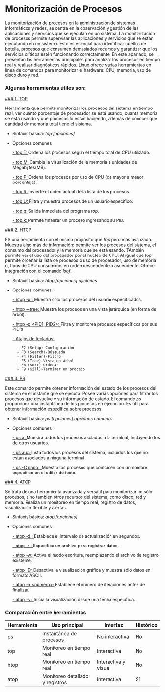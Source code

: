 # Monitorización de Procesos
La monitorización de procesos en la administración de sistemas informáticos y redes, se centra en la observación y gestión de las aplicaciones y servicios que se ejecutan en un sistema. La monitorización de procesos permite supervisar las aplicaciones y servicios que se están ejecutando en un sistema. Esto es esencial para identificar cuellos de botella, procesos que consumen demasiados recursos y garantizar que los servicios críticos estén funcionando correctamente. En este apartado, se presentan las herramientas principales para analizar los procesos en tiempo real y realizar diagnósticos rápidos. Linux ofrece varias herramientas en línea de comandos para monitorizar el hardware: CPU, memoria, uso de disco duro y red.

### Algunas herramientas útiles son:
[### 1. TOP](https://github.com/user-attachments/assets/2fddf2a2-40b6-4218-8854-edec304f82f0)

Herramienta que permite monitorizar los procesos del sistema en tiempo real, ver cuánto porcentaje de procesador se está usando, cuanta memoria se está usando y qué procesos lo están haciendo, además de conocer qué cantidad de memoria total tiene el sistema.
  - Sintáxis básica: *top [opciones]*
  - Opciones comunes
    
      [- top T: ](https://github.com/user-attachments/assets/ebe9b4dd-9068-430b-ab52-c8fe5e34fc0f) Ordena los procesos según el tiempo total de CPU utilizado.
    
      [- top M: ](https://github.com/user-attachments/assets/8827ae59-a57f-4ad6-a73e-e9011f4e371a) Cambia la visualización de la memoria a unidades de Megabytes(MB).
    
      [- top P: ](https://github.com/user-attachments/assets/ecf5d089-d569-40d9-89c9-e79f64fa3e7c) Ordena los procesos por uso de CPU (de mayor a menor porcentaje).
    
      [- top R: ](https://github.com/user-attachments/assets/9f618c2b-c520-4f4c-b7d9-03b047d6851e) Invierte el orden actual de la lista de los procesos.
    
      [- top U: ](https://github.com/user-attachments/assets/54282527-065a-4077-aabb-6b3049a48d02) Filtra y muestra procesos de un usuario específico.
    
      [- top q: ](https://github.com/user-attachments/assets/99a04eb9-98e6-43d5-85ef-b4a7e75a8d25) Salida inmediata del programa *top*.
    
      [- top k: ](https://github.com/user-attachments/assets/1a766eda-cd0b-4020-b556-9cb9aeeee907) Permite finalizar un proceso ingresando su PID.
        
[### 2. HTOP](https://github.com/user-attachments/assets/cb77e9c3-b5e3-460a-ad2a-8025c0d807d1)

ES una herramienta con el mismo propósito que *top* pero más avanzada. Muestra algo más de información: permite ver los procesos del sistema, el consumo del procesador y la memoria que se está usando. TAmbién permite ver el uso del procesador por el núcleo de CPU.
Al igual que *top* permite ordenar la lista de procesos o uso de procesador, uso de memoria o, tipos de CPU consumidos en orden descendente o ascendente. Ofrece integración con el comando *lsof*.
  - Sintáxis básica: *htop [opciones] opciones*
  - Opciones comunes
    
      [- htop -u <usuario>: ](https://github.com/user-attachments/assets/f84d89fa-c705-4e56-8bc4-e72299fe1292) Muestra sólo los procesos del usuario especificados.
        
      [- htop --tree: ](https://github.com/user-attachments/assets/e84639cb-acb7-4ec1-84b1-336f2d2007df) Muestra los proceos en una vista jerárquica (en forma de árbol).
        
      [- htop -p <PID1, PID2>: ](https://github.com/user-attachments/assets/1e3f56b7-f6cf-4032-b0b8-0ed34444def3) Filtra y monitorea procesos específicos por sus PID's
        
      [- Atajos de teclados: ](https://github.com/user-attachments/assets/ba9b489d-ca3c-4576-9b63-dc7b1811bac0)
    
          - F2 (Setup)-Configuración
          - F3 (Search)-Búsqueda
          - F4 (Filter)-Filtro
          - F5 (Tree)-Vista en árbol
          - F6 (Sort)-Ordenar
          - F9 (Kill)-Terminar un proceso
    
[### 3. PS]()

Este comando permite obtener información del estado de los procesos del sistema en el instante que se ejecuta. Posee varias opciones para filtrar los procesos que devuelve y su información de estado.
El comando *ps* proporciona una instantánea de los procesos en ejecución. Es útil para obtener información espedífica sobre procesos.
  - Sintáxis básica: *ps [opciones] opciones comunes*
  - Opciones comunes
    
      [- ps a: ]() Muestra todos los procesos asciados a la terminal, incluyendo los de otros usuarios.
    
      [- ps aux: ]() Lista todos los procesos del sistema, incluidos los que no están asociados a ninguna terminal
    
      [- ps -C nano <nombre>: ]() Muestra los procesos que coinciden con un nombre específico en el editor de texto.
    
[### 4. ATOP]()

Se trata de una herramienta avanzada y versátil para monitorizar no sólo procesos, sino también otros recursos del sistema, como disco, red y memoria. Realiza un monitoreo en tiempo real, registro de datos, visualización flexible y alertas.
  - Síntaxis básica: *atop [opciones]*
  - Opciones comunes
    
      [- atop -d <segundos>: ]() Establece el intervalo de actualización en segundos.
        
      [- atop -r <archivo>: ]() Especifica un archivo para registrar datos.
        
      [- atop -w: ]() Activa el modo escritura, reemplazando el archivo de registro existente.
        
      [- atop -D: ]() Desactiva la visualización gráfica y muestra sólo datos en formato ASCII.
        
      [- atop -n <número>: ]() Establece el número de iteraciones antes de finalizar.
        
      [- atop -s <fecha>: ]() Inicia la visualización desde una fecha específica.

### Comparación entre herramientas

| Herramienta | Uso principal | Interfaz | Histórico |
|---|---|---|---|
| ps | Instantánea de procesos | No interactiva | No |
| top | Monitoreo en tiempo real | Interactiva | No |
| htop | Monitoreo en tiempo real | Interactiva y visual | No |
| atop | Monitoreo detallado y registros | Interactiva | Sí |

  
  
   
     
